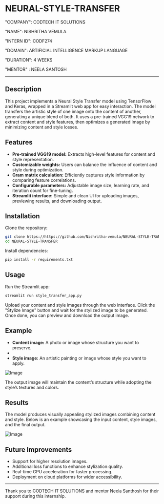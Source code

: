 # NEURAL-STYLE-TRANSFER
 
"COMPANY": CODTECH IT SOLUTIONS

"NAME": NISHRITHA VEMULA

"INTERN ID": CODF274

"DOMAIN": ARTIFICIAL INTELLIGENCE MARKUP LANGUAGE

"DURATION": 4 WEEKS

"MENTOR" : NEELA SANTOSH

---

## Description  
This project implements a Neural Style Transfer model using TensorFlow and Keras, wrapped in a Streamlit web app for easy interaction. The model transfers the artistic style of one image onto the content of another, generating a unique blend of both. It uses a pre-trained VGG19 network to extract content and style features, then optimizes a generated image by minimizing content and style losses.

## Features  
- **Pre-trained VGG19 model:** Extracts high-level features for content and style representation.  
- **Customizable weights:** Users can balance the influence of content and style during optimization.  
- **Gram matrix calculation:** Efficiently captures style information by comparing feature correlations.  
- **Configurable parameters:** Adjustable image size, learning rate, and iteration count for fine-tuning.  
- **Streamlit interface:** Simple and clean UI for uploading images, previewing results, and downloading output.

## Installation  
Clone the repository:  
```bash
git clone https://https://github.com/Nishritha-vemula/NEURAL-STYLE-TRANSFER.git
cd NEURAL-STYLE-TRANSFER
```  

Install dependencies:  
```bash
pip install -r requirements.txt
```  

## Usage  
Run the Streamlit app:  
```bash
streamlit run style_transfer_app.py
```  

Upload your content and style images through the web interface. Click the "Stylize Image" button and wait for the stylized image to be generated. Once done, you can preview and download the output image.

## Example  
- **Content image:** A photo or image whose structure you want to preserve.
- 
- **Style image:** An artistic painting or image whose style you want to apply.

![Image](https://github.com/user-attachments/assets/1c30c630-32b8-41bb-8115-4172861cceff)

The output image will maintain the content’s structure while adopting the style’s textures and colors.

## Results  
The model produces visually appealing stylized images combining content and style. Below is an example showcasing the input content, style images, and the final output.

![Image](https://github.com/user-attachments/assets/c6b5f277-c703-4289-b9c8-80dfe3edef5e)

## Future Improvements  
- Support for higher resolution images.  
- Additional loss functions to enhance stylization quality.  
- Real-time GPU acceleration for faster processing.  
- Deployment on cloud platforms for wider accessibility.  

---

Thank you to CODTECH IT SOLUTIONS and mentor Neela Santhosh for their support during this internship.
